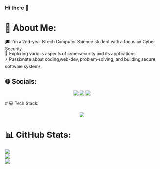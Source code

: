 ### Hi there 👋
 # 💫 About Me:
🎓 I'm a 2nd-year BTech Computer Science student with a focus on Cyber Security.<br>🌱 Exploring various aspects of cybersecurity and its applications.<br>⚡ Passionate about coding,web-dev, problem-solving, and building secure software systems.


## 🌐 Socials:
<p align="center">
  <a href="https://discord.gg/anslveki_00439">
    <img src="https://skillicons.dev/icons?i=discord" />
  </a>
  <a href="https://instagram.com/anslveki">
    <img src="https://skillicons.dev/icons?i=instagram" />
  </a>
  <a href="https://www.linkedin.com/in/anton-john-416059140/">
    <img src="https://skillicons.dev/icons?i=linkedin" />
  </a>
</p>
# 💻 Tech Stack:
<p align="center">
  <a href="https://skillicons.dev">
    <img src="https://skillicons.dev/icons?i=css,html,c,python,bash,gcp,js,git,powershell" />
  </a>
</p>

# 📊 GitHub Stats:
![](https://github-readme-stats.vercel.app/api?username=antnjhn&theme=merko&hide_border=false&include_all_commits=true&count_private=true)<br/>
![](https://github-readme-streak-stats.herokuapp.com/?user=antnjhn&theme=merko&hide_border=false)<br/>
![](https://github-readme-stats.vercel.app/api/top-langs/?username=antnjhn&theme=merko&hide_border=false&layout=compact)

